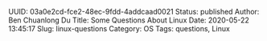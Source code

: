 UUID: 03a0e2cd-fce2-48ec-9fdd-4addcaad0021
Status: published
Author: Ben Chuanlong Du
Title: Some Questions About Linux
Date: 2020-05-22 13:45:17
Slug: linux-questions
Category: OS
Tags: questions, Linux

